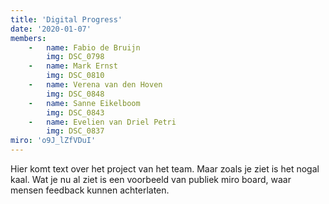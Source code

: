 ```yaml
---
title: 'Digital Progress'
date: '2020-01-07'
members:
    -   name: Fabio de Bruijn
        img: DSC_0798
    -   name: Mark Ernst
        img: DSC_0810
    -   name: Verena van den Hoven
        img: DSC_0848
    -   name: Sanne Eikelboom
        img: DSC_0843
    -   name: Evelien van Driel Petri
        img: DSC_0837
miro: 'o9J_lZfVDuI'
---
```


Hier komt text over het project van het team. Maar zoals je ziet is het nogal kaal. Wat je nu al ziet is een voorbeeld van publiek miro board, waar mensen feedback kunnen achterlaten.



